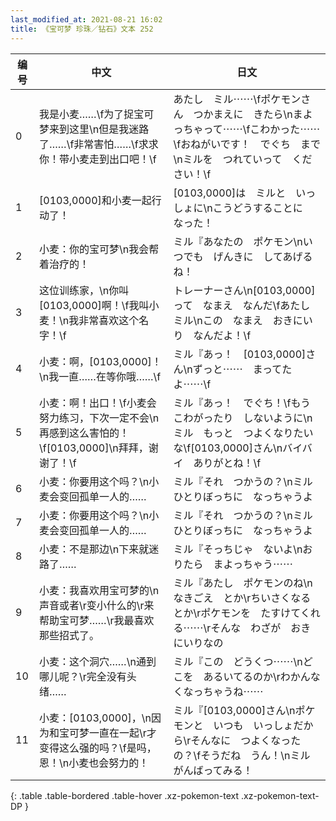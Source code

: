 ```yaml
---
last_modified_at: 2021-08-21 16:02
title: 《宝可梦 珍珠／钻石》文本 252
---
```

| 编号 | 中文 | 日文 |
| ---- | ---- | ---- |
| 0 | 我是小麦……\f为了捉宝可梦来到这里\n但是我迷路了……\f非常害怕……\f求求你！带小麦走到出口吧！\f | あたし　ミル⋯⋯\fポケモンさん　つかまえに　きたら\nまよっちゃって⋯⋯\fこわかった⋯⋯\fおねがいです！　でぐち　まで\nミルを　つれていって　ください！\f |
| 1 | [0103,0000]和小麦一起行动了！ | [0103,0000]は　ミルと　いっしょに\nこうどうすることに　なった！ |
| 2 | 小麦：你的宝可梦\n我会帮着治疗的！ | ミル『あなたの　ポケモン\nいつでも　げんきに　してあげるね！ |
| 3 | 这位训练家，\n你叫[0103,0000]啊！\f我叫小麦！\n我非常喜欢这个名字！\f | トレーナーさん\n[0103,0000]って　なまえ　なんだ\fあたし　ミル\nこの　なまえ　おきにいり　なんだよ！\f |
| 4 | 小麦：啊，[0103,0000]！\n我一直……在等你哦……\f | ミル『あっ！　[0103,0000]さん\nずっと⋯⋯　まってたよ⋯⋯\f |
| 5 | 小麦：啊！出口！\f小麦会努力练习，下次一定不会\n再感到这么害怕的！\f[0103,0000]\n拜拜，谢谢了！\f | ミル『あっ！　でぐち！\fもう　こわがったり　しないように\nミル　もっと　つよくなりたいな\f[0103,0000]さん\nバイバイ　ありがとね！\f |
| 6 | 小麦：你要用这个吗？\n小麦会变回孤单一人的…… | ミル『それ　つかうの？\nミル　ひとりぼっちに　なっちゃうよ |
| 7 | 小麦：你要用这个吗？\n小麦会变回孤单一人的…… | ミル『それ　つかうの？\nミル　ひとりぼっちに　なっちゃうよ |
| 8 | 小麦：不是那边\n下来就迷路了…… | ミル『そっちじゃ　ないよ\nおりたら　まよっちゃう⋯⋯ |
| 9 | 小麦：我喜欢用宝可梦的\n声音或者\r变小什么的\r来帮助宝可梦……\r我最喜欢那些招式了。 | ミル『あたし　ポケモンのね\nなきごえ　とか\rちいさくなる　とか\rポケモンを　たすけてくれる⋯⋯\rそんな　わざが　おきにいりなの |
| 10 | 小麦：这个洞穴……\n通到哪儿呢？\r完全没有头绪…… | ミル『この　どうくつ⋯⋯\nどこを　あるいてるのか\rわかんなくなっちゃうね⋯⋯ |
| 11 | 小麦：[0103,0000]，\n因为和宝可梦一直在一起\r才变得这么强的吗？\f是吗，恩！\n小麦也会努力的！ | ミル『[0103,0000]さん\nポケモンと　いつも　いっしょだから\rそんなに　つよくなったの？\fそうだね　うん！\nミル　がんばってみる！ |
{: .table .table-bordered .table-hover .xz-pokemon-text .xz-pokemon-text-DP }